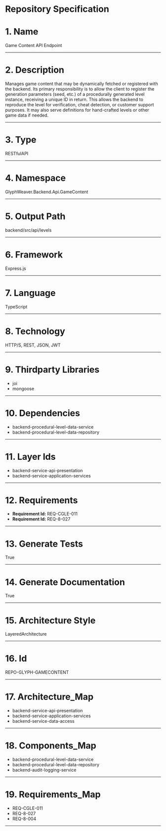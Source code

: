 # Repository Specification

# 1. Name
Game Content API Endpoint


---

# 2. Description
Manages game content that may be dynamically fetched or registered with the backend. Its primary responsibility is to allow the client to register the generation parameters (seed, etc.) of a procedurally generated level instance, receiving a unique ID in return. This allows the backend to reproduce the level for verification, cheat detection, or customer support purposes. It may also serve definitions for hand-crafted levels or other game data if needed.


---

# 3. Type
RESTfulAPI


---

# 4. Namespace
GlyphWeaver.Backend.Api.GameContent


---

# 5. Output Path
backend/src/api/levels


---

# 6. Framework
Express.js


---

# 7. Language
TypeScript


---

# 8. Technology
HTTP/S, REST, JSON, JWT


---

# 9. Thirdparty Libraries

- joi
- mongoose


---

# 10. Dependencies

- backend-procedural-level-data-service
- backend-procedural-level-data-repository


---

# 11. Layer Ids

- backend-service-api-presentation
- backend-service-application-services


---

# 12. Requirements

- **Requirement Id:** REQ-CGLE-011  
- **Requirement Id:** REQ-8-027  


---

# 13. Generate Tests
True


---

# 14. Generate Documentation
True


---

# 15. Architecture Style
LayeredArchitecture


---

# 16. Id
REPO-GLYPH-GAMECONTENT


---

# 17. Architecture_Map

- backend-service-api-presentation
- backend-service-application-services
- backend-service-data-access


---

# 18. Components_Map

- backend-procedural-level-data-service
- backend-procedural-level-data-repository
- backend-audit-logging-service


---

# 19. Requirements_Map

- REQ-CGLE-011
- REQ-8-027
- REQ-8-004


---

